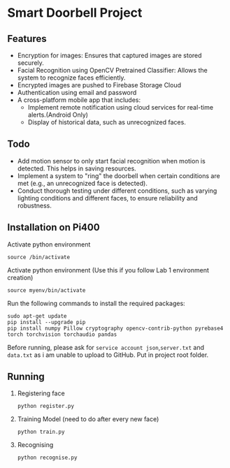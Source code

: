 <h1>Smart Doorbell Project</h1>

<h2>Features</h2>
<ul>
 <li>Encryption for images: Ensures that captured images are stored securely.</li>
 <li>Facial Recognition using OpenCV Pretrained Classifier: Allows the system to recognize faces efficiently.</li>
 <li>Encrypted images are pushed to Firebase Storage Cloud</li>
 <li>Authentication using email and password</li>
 <li>A cross-platform mobile app that includes:
   <ul>
     <li>Implement remote notification using cloud services for real-time alerts.(Android Only)</li>
     <li>Display of historical data, such as unrecognized faces.</li>
   </ul>
 </li>
</ul>

<h2>Todo</h2>
<ul>
 <li>Add motion sensor to only start facial recognition when motion is detected. This helps in saving resources.</li>
 <li>Implement a system to "ring" the doorbell when certain conditions are met (e.g., an unrecognized face is detected).</li>
 <li>Conduct thorough testing under different conditions, such as varying lighting conditions and different faces, to ensure reliability and robustness.</li>
</ul>

<h2>Installation on Pi400</h2>
<p>Activate python environment</p>
<pre><code>source <yourenvname>/bin/activate</code></pre>

<p>Activate python environment (Use this if you follow Lab 1 environment creation)</p>
<pre><code>source myenv/bin/activate</code></pre>

<p>Run the following commands to install the required packages:</p>
<pre><code>sudo apt-get update
pip install --upgrade pip
pip install numpy Pillow cryptography opencv-contrib-python pyrebase4 torch torchvision torchaudio pandas
</code></pre>

<p>Before running, please ask for <code>service account json</code>,<code>server.txt</code> and <code>data.txt</code> as i am unable to upload to GitHub. Put in project root folder.</p>

<h2>Running</h2>
<ol>
<li>Registering face</li>
<pre><code>python register.py</code></pre>

<li>Training Model (need to do after every new face)</li>
<pre><code>python train.py</code></pre>

<li>Recognising</li>
<pre><code>python recognise.py</code></pre>
</ol>
